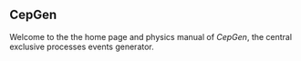 ## CepGen

Welcome to the the home page and physics manual of *CepGen*, the central exclusive processes events generator.
